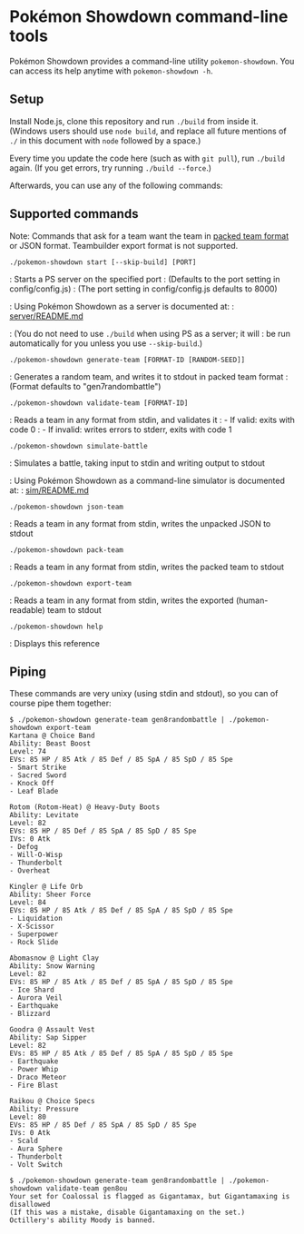 Pokémon Showdown command-line tools
===================================

Pokémon Showdown provides a command-line utility `pokemon-showdown`. You can access its help anytime with `pokemon-showdown -h`.


Setup
-----

Install Node.js, clone this repository and run `./build` from inside it. (Windows users should use `node build`, and replace all future mentions of `./` in this document with `node` followed by a space.)

Every time you update the code here (such as with `git pull`), run `./build` again. (If you get errors, try running `./build --force`.)

Afterwards, you can use any of the following commands:


Supported commands
------------------

Note: Commands that ask for a team want the team in [packed team format][packed-teams] or JSON format. Teambuilder export format is not supported.

  [packed-teams]: ./PROTOCOL.md#team-format

`./pokemon-showdown start [--skip-build] [PORT]`

: Starts a PS server on the specified port
: (Defaults to the port setting in config/config.js)
: (The port setting in config/config.js defaults to 8000)

: Using Pokémon Showdown as a server is documented at:
: [server/README.md](./server/README.md)

: (You do not need to use `./build` when using PS as a server; it will
: be run automatically for you unless you use `--skip-build`.)

`./pokemon-showdown generate-team [FORMAT-ID [RANDOM-SEED]]`

: Generates a random team, and writes it to stdout in packed team format
: (Format defaults to "gen7randombattle")

`./pokemon-showdown validate-team [FORMAT-ID]`

: Reads a team in any format from stdin, and validates it
: - If valid: exits with code 0
: - If invalid: writes errors to stderr, exits with code 1

`./pokemon-showdown simulate-battle`

: Simulates a battle, taking input to stdin and writing output to stdout

: Using Pokémon Showdown as a command-line simulator is documented at:
: [sim/README.md](./README.md)

`./pokemon-showdown json-team`

: Reads a team in any format from stdin, writes the unpacked JSON to stdout

`./pokemon-showdown pack-team`

: Reads a team in any format from stdin, writes the packed team to stdout

`./pokemon-showdown export-team`

: Reads a team in any format from stdin, writes the exported (human-readable) team to stdout

`./pokemon-showdown help`

: Displays this reference


Piping
------

These commands are very unixy (using stdin and stdout), so you can of course pipe them together:

```
$ ./pokemon-showdown generate-team gen8randombattle | ./pokemon-showdown export-team
Kartana @ Choice Band
Ability: Beast Boost
Level: 74
EVs: 85 HP / 85 Atk / 85 Def / 85 SpA / 85 SpD / 85 Spe
- Smart Strike
- Sacred Sword
- Knock Off
- Leaf Blade

Rotom (Rotom-Heat) @ Heavy-Duty Boots
Ability: Levitate
Level: 82
EVs: 85 HP / 85 Def / 85 SpA / 85 SpD / 85 Spe
IVs: 0 Atk
- Defog
- Will-O-Wisp
- Thunderbolt
- Overheat

Kingler @ Life Orb
Ability: Sheer Force
Level: 84
EVs: 85 HP / 85 Atk / 85 Def / 85 SpA / 85 SpD / 85 Spe
- Liquidation
- X-Scissor
- Superpower
- Rock Slide

Abomasnow @ Light Clay
Ability: Snow Warning
Level: 82
EVs: 85 HP / 85 Atk / 85 Def / 85 SpA / 85 SpD / 85 Spe
- Ice Shard
- Aurora Veil
- Earthquake
- Blizzard

Goodra @ Assault Vest
Ability: Sap Sipper
Level: 82
EVs: 85 HP / 85 Atk / 85 Def / 85 SpA / 85 SpD / 85 Spe
- Earthquake
- Power Whip
- Draco Meteor
- Fire Blast

Raikou @ Choice Specs
Ability: Pressure
Level: 80
EVs: 85 HP / 85 Def / 85 SpA / 85 SpD / 85 Spe
IVs: 0 Atk
- Scald
- Aura Sphere
- Thunderbolt
- Volt Switch
```

```
$ ./pokemon-showdown generate-team gen8randombattle | ./pokemon-showdown validate-team gen8ou
Your set for Coalossal is flagged as Gigantamax, but Gigantamaxing is disallowed
(If this was a mistake, disable Gigantamaxing on the set.)
Octillery's ability Moody is banned.
```
